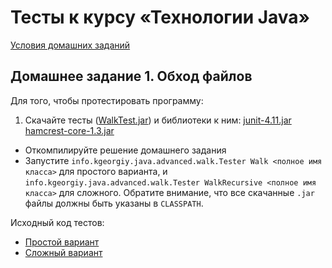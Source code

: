 Тесты к курсу «Технологии Java»
====

[Условия домашних заданий](http://www.kgeorgiy.info/courses/java-advanced/homeworks.html)

Домашнее задание 1. Обход файлов
----
Для того, чтобы протестировать программу:

 1. Скачайте тесты ([WalkTest.jar](artifacts/WalkTest.jar)) и библиотеки к ним:
    [junit-4.11.jar](lib/junit-4.11.jar) [hamcrest-core-1.3.jar](lib/hamcrest-core-1.3.jar)
 * Откомпилируйте решение домашнего задания
 * Запустите
   `info.kgeorgiy.java.advanced.walk.Tester Walk <полное имя класса>`
   для простого варианта, и 
   `info.kgeorgiy.java.advanced.walk.Tester WalkRecursive <полное имя класса>`
   для сложного. Обратите внимание, что все скачанные `.jar` файлы должны
   быть указаны в `CLASSPATH`.
    
Исходный код тестов: 

* [Простой вариант](java/info/kgeorgiy/java/advanced/walk/WalkTest.java)
* [Сложный вариант](java/info/kgeorgiy/java/advanced/walk/RecursiveWalkTest.java)
